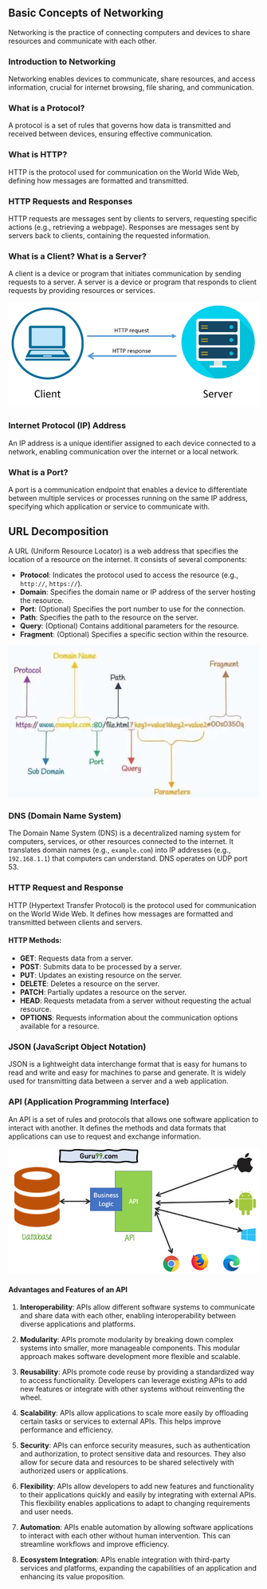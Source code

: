 ## Basic Concepts of Networking

Networking is the practice of connecting computers and devices to share resources and communicate with each other.

### Introduction to Networking

Networking enables devices to communicate, share resources, and access information, crucial for internet browsing, file sharing, and communication.

### What is a Protocol?

A protocol is a set of rules that governs how data is transmitted and received between devices, ensuring effective communication.

### What is HTTP?

HTTP is the protocol used for communication on the World Wide Web, defining how messages are formatted and transmitted.

### HTTP Requests and Responses

HTTP requests are messages sent by clients to servers, requesting specific actions (e.g., retrieving a webpage). Responses are messages sent by servers back to clients, containing the requested information.

### What is a Client? What is a Server?

A client is a device or program that initiates communication by sending requests to a server. A server is a device or program that responds to client requests by providing resources or services.


![](../images/basic_cpt_net/http.png)

### Internet Protocol (IP) Address

An IP address is a unique identifier assigned to each device connected to a network, enabling communication over the internet or a local network.

### What is a Port?

A port is a communication endpoint that enables a device to differentiate between multiple services or processes running on the same IP address, specifying which application or service to communicate with.

## URL Decomposition

A URL (Uniform Resource Locator) is a web address that specifies the location of a resource on the internet. It consists of several components:

- **Protocol**: Indicates the protocol used to access the resource (e.g., `http://`, `https://`).
- **Domain**: Specifies the domain name or IP address of the server hosting the resource.
- **Port**: (Optional) Specifies the port number to use for the connection.
- **Path**: Specifies the path to the resource on the server.
- **Query**: (Optional) Contains additional parameters for the resource.
- **Fragment**: (Optional) Specifies a specific section within the resource.

![](../images/basic_cpt_net/url.png)

### DNS (Domain Name System)

The Domain Name System (DNS) is a decentralized naming system for computers, services, or other resources connected to the internet. It translates domain names (e.g., `example.com`) into IP addresses (e.g., `192.168.1.1`) that computers can understand. DNS operates on UDP port 53.

### HTTP Request and Response

HTTP (Hypertext Transfer Protocol) is the protocol used for communication on the World Wide Web. It defines how messages are formatted and transmitted between clients and servers.

#### HTTP Methods:

- **GET**: Requests data from a server.
- **POST**: Submits data to be processed by a server.
- **PUT**: Updates an existing resource on the server.
- **DELETE**: Deletes a resource on the server.
- **PATCH**: Partially updates a resource on the server.
- **HEAD**: Requests metadata from a server without requesting the actual resource.
- **OPTIONS**: Requests information about the communication options available for a resource.

### JSON (JavaScript Object Notation)

JSON is a lightweight data interchange format that is easy for humans to read and write and easy for machines to parse and generate. It is widely used for transmitting data between a server and a web application.



### API (Application Programming Interface)

An API is a set of rules and protocols that allows one software application to interact with another. It defines the methods and data formats that applications can use to request and exchange information.

![](../images/basic_cpt_net/api.png)

#### Advantages and Features of an API

1. **Interoperability**: APIs allow different software systems to communicate and share data with each other, enabling interoperability between diverse applications and platforms.

2. **Modularity**: APIs promote modularity by breaking down complex systems into smaller, more manageable components. This modular approach makes software development more flexible and scalable.

3. **Reusability**: APIs promote code reuse by providing a standardized way to access functionality. Developers can leverage existing APIs to add new features or integrate with other systems without reinventing the wheel.

4. **Scalability**: APIs allow applications to scale more easily by offloading certain tasks or services to external APIs. This helps improve performance and efficiency.

5. **Security**: APIs can enforce security measures, such as authentication and authorization, to protect sensitive data and resources. They also allow for secure data and resources to be shared selectively with authorized users or applications.

6. **Flexibility**: APIs allow developers to add new features and functionality to their applications quickly and easily by integrating with external APIs. This flexibility enables applications to adapt to changing requirements and user needs.

7. **Automation**: APIs enable automation by allowing software applications to interact with each other without human intervention. This can streamline workflows and improve efficiency.

8. **Ecosystem Integration**: APIs enable integration with third-party services and platforms, expanding the capabilities of an application and enhancing its value proposition.

